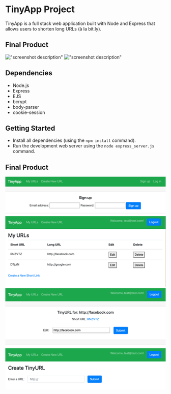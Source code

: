 # TinyApp Project

TinyApp is a full stack web application built with Node and Express that allows users to shorten long URLs (à la bit.ly).

## Final Product

!["screenshot description"](#)
!["screenshot description"](#)

## Dependencies

- Node.js
- Express
- EJS
- bcrypt
- body-parser
- cookie-session

## Getting Started

- Install all dependencies (using the `npm install` command).
- Run the development web server using the `node express_server.js` command.

## Final Product

!["Screenshot of register page"](https://github.com/wdportman/tinyapp/blob/master/docs/:register.png)
!["Screenshot of URLs page"](https://github.com/wdportman/tinyapp/blob/master/docs/:urls.png)
!["Screenshot of add-a-new-URL page"](https://github.com/wdportman/tinyapp/blob/master/docs/:urls:id.png)
!["Screenshot of view-a-URL page"](https://github.com/wdportman/tinyapp/blob/master/docs/:urls:new.png)
